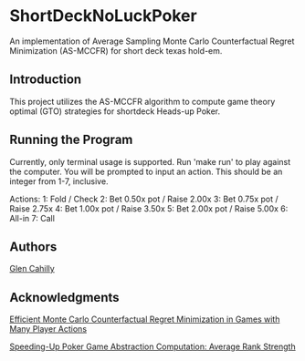 # ShortDeckNoLuckPoker

An implementation of Average Sampling Monte Carlo Counterfactual Regret Minimization (AS-MCCFR) for short deck texas hold-em.

## Introduction

This project utilizes the AS-MCCFR algorithm to compute game theory optimal (GTO) strategies for shortdeck Heads-up Poker.

## Running the Program

Currently, only terminal usage is supported. Run 'make run' to play against the computer. You will be prompted to input an action. This should be an integer from 1-7, inclusive.

Actions:
 1: Fold / Check
 2: Bet 0.50x pot / Raise 2.00x
 3: Bet 0.75x pot / Raise 2.75x
 4: Bet 1.00x pot / Raise 3.50x
 5: Bet 2.00x pot / Raise 5.00x
 6: All-in
 7: Call

## Authors

[Glen Cahilly](https://github.com/gmc17)

## Acknowledgments

[Efficient Monte Carlo Counterfactual Regret Minimization in Games with Many Player Actions](https://proceedings.neurips.cc/paper_files/paper/2012/file/3df1d4b96d8976ff5986393e8767f5b2-Paper.pdf)

[Speeding-Up Poker Game Abstraction Computation:
Average Rank Strength ](https://cdn.aaai.org/ocs/ws/ws1014/7083-30526-1-PB.pdf)
